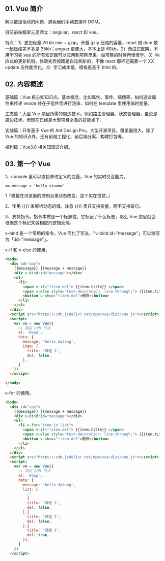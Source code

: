 ## 01. Vue 简介

解决数据驱动的问题，避免我们手动去操作 DOM。

目前前端框架三足鼎立：angular、react 和 vue。

特点：1）更加轻量 20 kb min + gzip。开启 gzip 压缩的容量，react 跟 dom 放一起压缩差不多是 35kb；anguar 更庞大，基本上是 60kb。2）渐进式框架，不用学习完 vue 的所有知识就可以应用到项目里来，做项目的时候再慢慢学。3）响应式的更新机制，修改完后视图是自动刷新的，不像 react 那样还需要一个 XX update 去性能优化。4）学习成本低，模板是基于 html 的。

## 02. 内容概述

基础篇：Vue 核心知知识点。基本概念，比如属性、事件、插槽等。如何通过属性来传递 vnode 并在子组件里进行渲染、如何在 template 里使用临时变量。

生态篇：大型 Vue 项目所需的周边技术。例如路由管理器、状态管理器，虽说是周边技术，但现在已经是大型项目必备的技能点了。

实战篇：开发基于 Vue 的 Ant Design Pro。大型开源项目，覆盖面很大，除了 Vue 的知识点外，还有前端工程化、前后端分离、构建打包等。

福利篇：Vue3.0 相关知知识介绍。

## 03. 第一个 Vue

1、console 里可以直接修改定义的变量，Vue 的实时交互能力。

    vm.message = 'hello xiaomo'

1『直接在浏览器的控制台里动态改变，这个实在很赞。』

2、使用 {{}} 来解析动态的值。注意 {{}} 里只支持变量，而不支持语句。

3、支持指令。指令本质是一个标志位，它标记了什么标志，那么 Vue 底层就会根据这个标记来做相应的逻辑处理。

v-bind 是一个常用的指令。Vue 简化了写法，「v-bind:id="message"」可以缩写为「:id="message"」。

v-if 和 v-else 的使用。

```html
<body>
  <div id="app"> 
    {{message}} {{message + message}} 
    <div v-bind:id="message"></div>
    <ul>
      <li>
        <span v-if="!item.del"> {{item.title}} </span>
        <span v-else style="text-decoration: line-through;"> {{item.title}} </span>
        <button v-show="!item.del">删除</button>
      </li>
    </ul>
  </div>
  <script src="https://cdn.jsdelivr.net/npm/vue/dist/vue.js"></script>
  <script>
    var vm = new Vue({
      // 指定 DOM 节点
      el: '#app',
      data: {
        message: 'hello dalong',
        item: {
          title: '课程 1',
          del: false,
        },
      }
    })
  </script>
    
</body>
```

v-for 的使用。

```html
<body>
  <div id="app"> 
    {{message}} {{message + message}} 
    <div v-bind:id="message"></div>
    <ul>
      <li v-for="item in list">
        <span v-if="!item.del"> {{item.title}} </span>
        <span v-else style="text-decoration: line-through;"> {{item.title}} </span>
        <button v-show="!item.del">删除</button>
      </li>
    </ul>
  </div>
  <script src="https://cdn.jsdelivr.net/npm/vue/dist/vue.js"></script>
  <script>
    var vm = new Vue({
      // 指定 DOM 节点
      el: '#app',
      data: {
        message: 'hello dalong',
        list: [
          //
          {
          title: '课程 1',
          del: false,
        },{
          title: '课程 2',
          del: false,
        },{
          title: '课程 3',
          del: true,
        }],
      }
    })
  </script>
```

